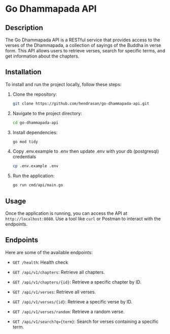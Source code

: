 # Go Dhammapada API

## Description
The Go Dhammapada API is a RESTful service that provides access to the verses of the Dhammapada, a collection of sayings of the Buddha in verse form. This API allows users to retrieve verses, search for specific terms, and get information about the chapters.

## Installation
To install and run the project locally, follow these steps:

1. Clone the repository:
    ```sh
    git clone https://github.com/hendrasan/go-dhammapada-api.git
    ```
2. Navigate to the project directory:
    ```sh
    cd go-dhammapada-api
    ```
3. Install dependencies:
    ```sh
    go mod tidy
    ```
4. Copy .env.example to .env then update .env with your db (postgresql) credentials
    ```sh
    cp .env.example .env
    ```
5. Run the application:
    ```sh
    go run cmd/api/main.go
    ```

## Usage
Once the application is running, you can access the API at `http://localhost:8080`. Use a tool like `curl` or Postman to interact with the endpoints.

## Endpoints
Here are some of the available endpoints:

- `GET /health`: Health check

- `GET /api/v1/chapters`: Retrieve all chapters.
- `GET /api/v1/chapters/{id}`: Retrieve a specific chapter by ID.

- `GET /api/v1/verses`: Retrieve all verses.
- `GET /api/v1/verses/{id}`: Retrieve a specific verse by ID.
- `GET /api/v1/verses/random`: Retrieve a random verse.

- `GET /api/v1/search?q={term}`: Search for verses containing a specific term.